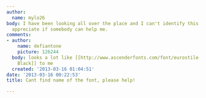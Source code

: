 ```yaml
---
author:
  name: mylo26
body: I have been looking all over the place and I can't identify this font, I would
  appreciate if somebody can help me.
comments:
- author:
    name: defiantone
    picture: 126244
  body: looks a lot like [[http://www.ascenderfonts.com/font/eurostile-black-oblique.aspx|Eurostile
    Black]] to me
  created: '2013-03-16 01:04:51'
date: '2013-03-16 00:22:53'
title: Cant find name of the font, please help!

---
```

